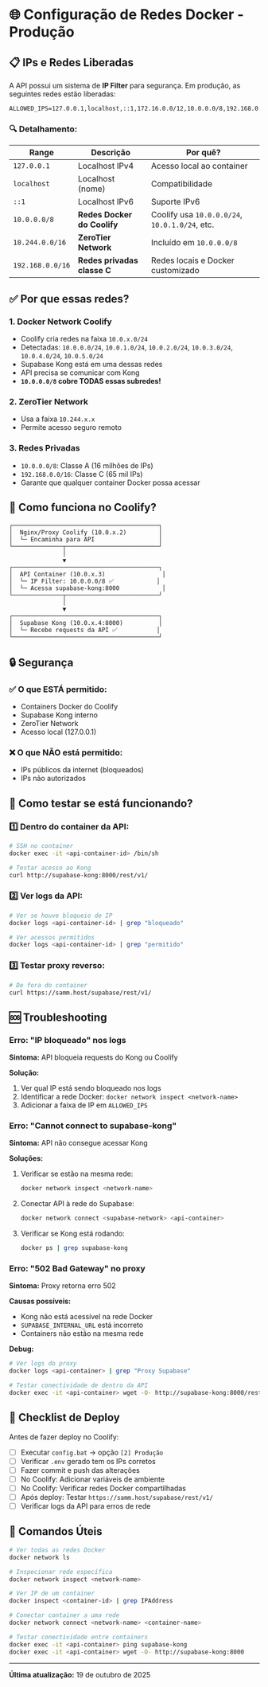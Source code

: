 # 🌐 Configuração de Redes Docker - Produção

## 📋 IPs e Redes Liberadas

A API possui um sistema de **IP Filter** para segurança. Em produção, as seguintes redes estão liberadas:

```env
ALLOWED_IPS=127.0.0.1,localhost,::1,172.16.0.0/12,10.0.0.0/8,192.168.0.0/16
```

### 🔍 Detalhamento:

| Range | Descrição | Por quê? |
|-------|-----------|----------|
| `127.0.0.1` | Localhost IPv4 | Acesso local ao container |
| `localhost` | Localhost (nome) | Compatibilidade |
| `::1` | Localhost IPv6 | Suporte IPv6 |
| `10.0.0.0/8` | **Redes Docker do Coolify** | Coolify usa `10.0.0.0/24`, `10.0.1.0/24`, etc. |
| `10.244.0.0/16` | **ZeroTier Network** | Incluído em `10.0.0.0/8` |
| `192.168.0.0/16` | **Redes privadas classe C** | Redes locais e Docker customizado |

## ✅ Por que essas redes?

### 1. **Docker Network Coolify**
- Coolify cria redes na faixa `10.0.x.0/24`
- Detectadas: `10.0.0.0/24`, `10.0.1.0/24`, `10.0.2.0/24`, `10.0.3.0/24`, `10.0.4.0/24`, `10.0.5.0/24`
- Supabase Kong está em uma dessas redes
- API precisa se comunicar com Kong
- **`10.0.0.0/8` cobre TODAS essas subredes!**

### 2. **ZeroTier Network**
- Usa a faixa `10.244.x.x`
- Permite acesso seguro remoto

### 3. **Redes Privadas**
- `10.0.0.0/8`: Classe A (16 milhões de IPs)
- `192.168.0.0/16`: Classe C (65 mil IPs)
- Garante que qualquer container Docker possa acessar

## 🚀 Como funciona no Coolify?

```
┌─────────────────────────────────────────┐
│  Nginx/Proxy Coolify (10.0.x.2)         │
│  └─ Encaminha para API                  │
└──────────────┬──────────────────────────┘
               │
               ▼
┌─────────────────────────────────────────┐
│  API Container (10.0.x.3)                │
│  └─ IP Filter: 10.0.0.0/8 ✅            │
│  └─ Acessa supabase-kong:8000            │
└──────────────┬──────────────────────────┘
               │
               ▼
┌─────────────────────────────────────────┐
│  Supabase Kong (10.0.x.4:8000)          │
│  └─ Recebe requests da API ✅           │
└─────────────────────────────────────────┘
```

## 🔒 Segurança

### ✅ O que ESTÁ permitido:
- Containers Docker do Coolify
- Supabase Kong interno
- ZeroTier Network
- Acesso local (127.0.0.1)

### ❌ O que NÃO está permitido:
- IPs públicos da internet (bloqueados)
- IPs não autorizados

## 🧪 Como testar se está funcionando?

### 1️⃣ Dentro do container da API:
```bash
# SSH no container
docker exec -it <api-container-id> /bin/sh

# Testar acesso ao Kong
curl http://supabase-kong:8000/rest/v1/
```

### 2️⃣ Ver logs da API:
```bash
# Ver se houve bloqueio de IP
docker logs <api-container-id> | grep "bloqueado"

# Ver acessos permitidos
docker logs <api-container-id> | grep "permitido"
```

### 3️⃣ Testar proxy reverso:
```bash
# De fora do container
curl https://samm.host/supabase/rest/v1/
```

## 🆘 Troubleshooting

### Erro: "IP bloqueado" nos logs
**Sintoma:** API bloqueia requests do Kong ou Coolify

**Solução:**
1. Ver qual IP está sendo bloqueado nos logs
2. Identificar a rede Docker: `docker network inspect <network-name>`
3. Adicionar a faixa de IP em `ALLOWED_IPS`

### Erro: "Cannot connect to supabase-kong"
**Sintoma:** API não consegue acessar Kong

**Soluções:**
1. Verificar se estão na mesma rede:
   ```bash
   docker network inspect <network-name>
   ```
2. Conectar API à rede do Supabase:
   ```bash
   docker network connect <supabase-network> <api-container>
   ```
3. Verificar se Kong está rodando:
   ```bash
   docker ps | grep supabase-kong
   ```

### Erro: "502 Bad Gateway" no proxy
**Sintoma:** Proxy retorna erro 502

**Causas possíveis:**
- Kong não está acessível na rede Docker
- `SUPABASE_INTERNAL_URL` está incorreto
- Containers não estão na mesma rede

**Debug:**
```bash
# Ver logs do proxy
docker logs <api-container> | grep "Proxy Supabase"

# Testar conectividade de dentro da API
docker exec -it <api-container> wget -O- http://supabase-kong:8000/rest/v1/
```

## 📝 Checklist de Deploy

Antes de fazer deploy no Coolify:

- [ ] Executar `config.bat` → opção `[2] Produção`
- [ ] Verificar `.env` gerado tem os IPs corretos
- [ ] Fazer commit e push das alterações
- [ ] No Coolify: Adicionar variáveis de ambiente
- [ ] No Coolify: Verificar redes Docker compartilhadas
- [ ] Após deploy: Testar `https://samm.host/supabase/rest/v1/`
- [ ] Verificar logs da API para erros de rede

## 🔧 Comandos Úteis

```bash
# Ver todas as redes Docker
docker network ls

# Inspecionar rede específica
docker network inspect <network-name>

# Ver IP de um container
docker inspect <container-id> | grep IPAddress

# Conectar container a uma rede
docker network connect <network-name> <container-name>

# Testar conectividade entre containers
docker exec -it <api-container> ping supabase-kong
docker exec -it <api-container> wget -O- http://supabase-kong:8000
```

---

**Última atualização:** 19 de outubro de 2025
